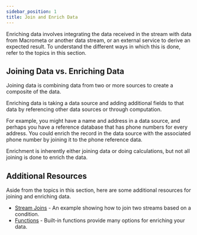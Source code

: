 ```yaml
---
sidebar_position: 1
title: Join and Enrich Data
---
```


Enriching data involves integrating the data received in the stream with data from Macrometa or another data stream, or an external service to derive an expected result. To understand the different ways in which this is done, refer to the topics in this section.

## Joining Data vs. Enriching Data

Joining data is combining data from two or more sources to create a composite of the data.

Enriching data is taking a data source and adding additional fields to that data by referencing other data sources or through computation.

For example, you might have a name and address in a data source, and perhaps you have a reference database that has phone numbers for every address. You could enrich the record in the data source with the associated phone number by joining it to the phone reference data.

Enrichment is inherently either joining data or doing calculations, but not all joining is done to enrich the data.

## Additional Resources

Aside from the topics in this section, here are some additional resources for joining and enriching data.

- [Stream Joins](../examples/data-pipelines#stream-joins) - An example showing how to join two streams based on a condition.
- [Functions](../query-guide/functions/index.md) - Built-in functions provide many options for enriching your data.
